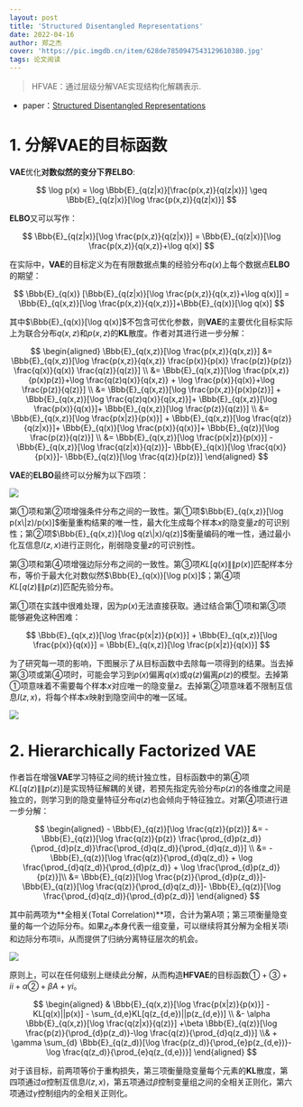 ```yaml
---
layout: post
title: 'Structured Disentangled Representations'
date: 2022-04-16
author: 郑之杰
cover: 'https://pic.imgdb.cn/item/628de7850947543129610380.jpg'
tags: 论文阅读
---
```


> HFVAE：通过层级分解VAE实现结构化解耦表示.

- paper：[Structured Disentangled Representations](https://arxiv.org/abs/1804.02086)


# 1. 分解VAE的目标函数

**VAE**优化**对数似然的变分下界ELBO**:

$$ \log p(x)  = \log \Bbb{E}_{q(z|x)}[\frac{p(x,z)}{q(z|x)}] \geq \Bbb{E}_{q(z|x)}[\log \frac{p(x,z)}{q(z|x)}]  $$

**ELBO**又可以写作：

$$ \Bbb{E}_{q(z|x)}[\log \frac{p(x,z)}{q(z|x)}] = \Bbb{E}_{q(z|x)}[\log \frac{p(x,z)}{q(x,z)}+\log q(x)] $$

在实际中，**VAE**的目标定义为在有限数据点集的经验分布$q(x)$上每个数据点**ELBO**的期望：

$$ \Bbb{E}_{q(x)} [\Bbb{E}_{q(z|x)}[\log \frac{p(x,z)}{q(x,z)}+\log q(x)]] = \Bbb{E}_{q(x,z)}[\log \frac{p(x,z)}{q(x,z)}]+\Bbb{E}_{q(x)}[\log q(x)] $$

其中$\Bbb{E}_{q(x)}[\log q(x)]$不包含可优化参数，则**VAE**的主要优化目标实际上为联合分布$q(x,z)$和$p(x,z)$的**KL**散度。作者对其进行进一步分解：

$$ \begin{aligned} \Bbb{E}_{q(x,z)}[\log \frac{p(x,z)}{q(x,z)}] &= \Bbb{E}_{q(x,z)}[\log \frac{p(x,z)}{q(x,z)} \frac{p(x)}{p(x)} \frac{p(z)}{p(z)} \frac{q(x)}{q(x)} \frac{q(z)}{q(z)}] \\ &= \Bbb{E}_{q(x,z)}[\log \frac{p(x,z)}{p(x)p(z)}+\log \frac{q(z)q(x)}{q(x,z)} + \log \frac{p(x)}{q(x)}+\log \frac{p(z)}{q(z)}] \\ &=  \Bbb{E}_{q(x,z)}[\log \frac{p(x,z)}{p(x)p(z)}] +  \Bbb{E}_{q(x,z)}[\log \frac{q(z)q(x)}{q(x,z)}]+  \Bbb{E}_{q(x,z)}[\log \frac{p(x)}{q(x)}]+  \Bbb{E}_{q(x,z)}[\log \frac{p(z)}{q(z)}] \\ &= \Bbb{E}_{q(x,z)}[\log \frac{p(x|z)}{p(x)}] +  \Bbb{E}_{q(x,z)}[\log \frac{q(z)}{q(z|x)}]+  \Bbb{E}_{q(x)}[\log \frac{p(x)}{q(x)}]+  \Bbb{E}_{q(z)}[\log \frac{p(z)}{q(z)}] \\ &= \Bbb{E}_{q(x,z)}[\log \frac{p(x|z)}{p(x)}] -  \Bbb{E}_{q(x,z)}[\log \frac{q(z|x)}{q(z)}]-  \Bbb{E}_{q(x)}[\log \frac{q(x)}{p(x)}]-  \Bbb{E}_{q(z)}[\log \frac{q(z)}{p(z)}] \end{aligned} $$

**VAE**的**ELBO**最终可以分解为以下四项：

![](https://pic.imgdb.cn/item/628df15309475431296eff33.jpg)

第①项和第②项增强条件分布之间的一致性。第①项$\Bbb{E}_{q(x,z)}[\log p(x\|z)/p(x)]$衡量重构结果的唯一性，最大化生成每个样本$x$的隐变量$z$的可识别性；第②项$\Bbb{E}_{q(x,z)}[\log q(z\|x)/q(z)]$衡量编码的唯一性，通过最小化互信息$I(z,x)$进行正则化，削弱隐变量$z$的可识别性。

第③项和第④项增强边际分布之间的一致性。第③项$KL[q(x)\|\|p(x)]$匹配样本分布，等价于最大化对数似然$\Bbb{E}_{q(x)}[\log p(x)]$；第④项$KL[q(z)\|\|p(z)]$匹配先验分布。

第①项在实践中很难处理，因为$p(x)$无法直接获取。通过结合第①项和第③项能够避免这种困难：

$$ \Bbb{E}_{q(x,z)}[\log \frac{p(x|z)}{p(x)}] + \Bbb{E}_{q(x,z)}[\log \frac{p(x)}{q(x)}] = \Bbb{E}_{q(x,z)}[\log \frac{p(x|z)}{q(x)}] $$

为了研究每一项的影响，下图展示了从目标函数中去除每一项得到的结果。当去掉第③项或第④项时，可能会学习到$p(x)$偏离$q(x)$或$q(z)$偏离$p(z)$的模型。去掉第①项意味着不需要每个样本$x$对应唯一的隐变量$z$。去掉第②项意味着不限制互信息$I(z,x)$，将每个样本$x$映射到隐空间中的唯一区域。

![](https://pic.imgdb.cn/item/628e018209475431298513e2.jpg)

# 2. Hierarchically Factorized VAE
作者旨在增强**VAE**学习特征之间的统计独立性，目标函数中的第④项$KL[q(z)\|\|p(z)]$是实现特征解耦的关键，若预先指定先验分布$p(z)$的各维度之间是独立的，则学习到的隐变量特征分布$q(z)$也会倾向于特征独立。对第④项进行进一步分解：

$$ \begin{aligned} -  \Bbb{E}_{q(z)}[\log \frac{q(z)}{p(z)}] &= -  \Bbb{E}_{q(z)}[\log \frac{q(z)}{p(z)} \frac{\prod_{d}p(z_d)}{\prod_{d}p(z_d)}\frac{\prod_{d}q(z_d)}{\prod_{d}q(z_d)}] \\ &= -  \Bbb{E}_{q(z)}[\log \frac{q(z)}{\prod_{d}q(z_d)} + \log \frac{\prod_{d}q(z_d)}{\prod_{d}p(z_d)}  + \log \frac{\prod_{d}p(z_d)}{p(z)}]\\ &=  \Bbb{E}_{q(z)}[\log \frac{p(z)}{\prod_{d}p(z_d)}]-  \Bbb{E}_{q(z)}[\log \frac{q(z)}{\prod_{d}q(z_d)}]-  \Bbb{E}_{q(z)}[\log \frac{\prod_{d}q(z_d)}{\prod_{d}p(z_d)}] \end{aligned} $$

其中前两项为**全相关(Total Correlation)**项，合计为第A项；第三项衡量隐变量的每一个边际分布。如果$z_d$本身代表一组变量，可以继续将其分解为全相关项i和边际分布项ii，从而提供了归纳分离特征层次的机会。

![](https://pic.imgdb.cn/item/628e081e09475431298e2c51.jpg)

原则上，可以在任何级别上继续此分解，从而构造**HFVAE**的目标函数$①+③+ii+\alpha ②+\beta A+\gamma i$。

$$  \begin{aligned} & \Bbb{E}_{q(x,z)}[\log \frac{p(x|z)}{p(x)}] -KL[q(x)||p(x)]  - \sum_{d,e}KL[q(z_{d,e})||p(z_{d,e})] \\ &- \alpha \Bbb{E}_{q(x,z)}[\log \frac{q(z|x)}{q(z)}] +\beta \Bbb{E}_{q(z)}[\log \frac{p(z)}{\prod_{d}p(z_d)}-\log \frac{q(z)}{\prod_{d}q(z_d)}] \\& + \gamma \sum_{d} \Bbb{E}_{q(z_d)}[\log \frac{p(z_d)}{\prod_{e}p(z_{d,e})}-\log \frac{q(z_d)}{\prod_{e}q(z_{d,e})}] \end{aligned} $$

对于该目标，前两项等价于重构损失，第三项衡量隐变量每个元素的**KL**散度，第四项通过$\alpha$控制互信息$I(z,x)$，第五项通过$\beta$控制变量组之间的全相关正则化，第六项通过$\gamma$控制组内的全相关正则化。